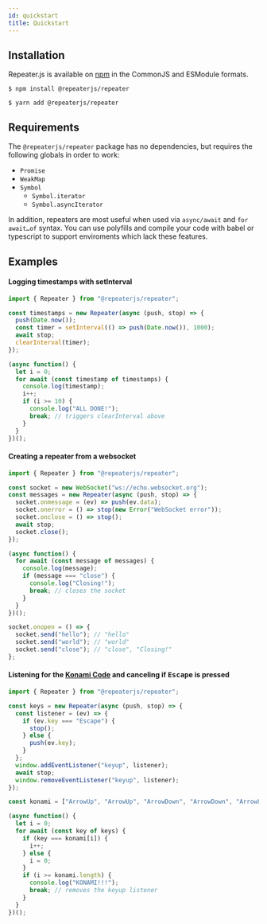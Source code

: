```yaml
---
id: quickstart
title: Quickstart
---
```


## Installation

Repeater.js is available on [npm](https://www.npmjs.com/package/@repeaterjs/repeater) in the CommonJS and ESModule formats.

`$ npm install @repeaterjs/repeater`

`$ yarn add @repeaterjs/repeater`

## Requirements

The `@repeaterjs/repeater` package has no dependencies, but requires the following globals in order to work:
- `Promise`
- `WeakMap`
- `Symbol`
  - `Symbol.iterator`
  - `Symbol.asyncIterator`

In addition, repeaters are most useful when used via `async/await` and `for await…of` syntax. You can use polyfills and compile your code with babel or typescript to support enviroments which lack these features.

## Examples

<h4 id="timestamps">Logging timestamps with setInterval</h4>

```js
import { Repeater } from "@repeaterjs/repeater";

const timestamps = new Repeater(async (push, stop) => {
  push(Date.now());
  const timer = setInterval(() => push(Date.now()), 1000);
  await stop;
  clearInterval(timer);
});

(async function() {
  let i = 0;
  for await (const timestamp of timestamps) {
    console.log(timestamp);
    i++;
    if (i >= 10) {
      console.log("ALL DONE!");
      break; // triggers clearInterval above
    }
  }
})();
```

<h4 id="websocket">Creating a repeater from a websocket</h4>

```js
import { Repeater } from "@repeaterjs/repeater";

const socket = new WebSocket("ws://echo.websocket.org");
const messages = new Repeater(async (push, stop) => {
  socket.onmessage = (ev) => push(ev.data);
  socket.onerror = () => stop(new Error("WebSocket error"));
  socket.onclose = () => stop();
  await stop;
  socket.close();
});

(async function() {
  for await (const message of messages) {
    console.log(message);
    if (message === "close") {
      console.log("Closing!");
      break; // closes the socket
    }
  }
})();

socket.onopen = () => {
  socket.send("hello"); // "hello"
  socket.send("world"); // "world"
  socket.send("close"); // "close", "Closing!"
};
```

<h4 id="konami-code">Listening for the <a href="https://en.wikipedia.org/wiki/Konami_Code">Konami Code</a> and canceling if <kbd>Escape</kbd> is pressed</h4>

```js
import { Repeater } from "@repeaterjs/repeater";

const keys = new Repeater(async (push, stop) => {
  const listener = (ev) => {
    if (ev.key === "Escape") {
      stop();
    } else {
      push(ev.key);
    }
  };
  window.addEventListener("keyup", listener);
  await stop;
  window.removeEventListener("keyup", listener);
});

const konami = ["ArrowUp", "ArrowUp", "ArrowDown", "ArrowDown", "ArrowLeft", "ArrowRight", "ArrowLeft", "ArrowRight", "b", "a"];

(async function() {
  let i = 0;
  for await (const key of keys) {
    if (key === konami[i]) {
      i++;
    } else {
      i = 0;
    }
    if (i >= konami.length) {
      console.log("KONAMI!!!");
      break; // removes the keyup listener
    }
  }
})();
```
